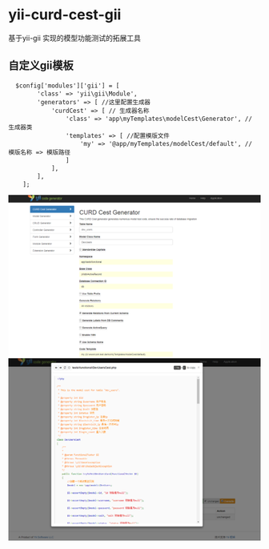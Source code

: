 # yii-curd-cest-gii
基于yii-gii 实现的模型功能测试的拓展工具

## 自定义gii模板
 ```
   $config['modules']['gii'] = [
         'class' => 'yii\gii\Module',
         'generators' => [ //这里配置生成器
             'curdCest' => [ // 生成器名称
                 'class' => 'app\myTemplates\modelCest\Generator', // 生成器类
                 'templates' => [ //配置模版文件
                     'my' => '@app/myTemplates/modelCest/default', // 模版名称 => 模版路径
                 ]
             ],
         ],
     ];
 ```
 
![pic-1](/gii-1.png)
![pic-2](/gii-2.png)

